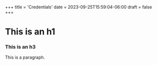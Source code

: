 +++
title = 'Credentials'
date = 2023-09-25T15:59:04-06:00
draft = false
+++

# This is an h1
### This is an h3

This is a paragraph.
